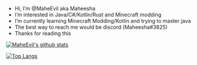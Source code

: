 - Hi, I’m @MaheEvil aka Maheesha
- I’m interested in Java/C#/Kotlin/Rust and Minecraft modding
- I’m currently learning Minecraft Modding/Kotlin and trying to master java
- The best way to reach me would be discord (Maheesha#3825)
- Thanks for reading this

[![MaheEvil's github stats](https://github-readme-stats-omega-ashen.vercel.app/api?username=MaheEvil&count_private=true&show_icons=true&theme=synthwave)](https://github.com/anuraghazra/github-readme-stats)

[![Top Langs](https://github-readme-stats.vercel.app/api/top-langs/?username=MaheEvil&layout=compact&show_icons=true&theme=synthwave)](https://github.com/anuraghazra/github-readme-stats)


<!---
MaheEvil/MaheEvil is a ✨ special ✨ repository because its `README.md` (this file) appears on your GitHub profile.
You can click the Preview link to take a look at your changes.
--->
